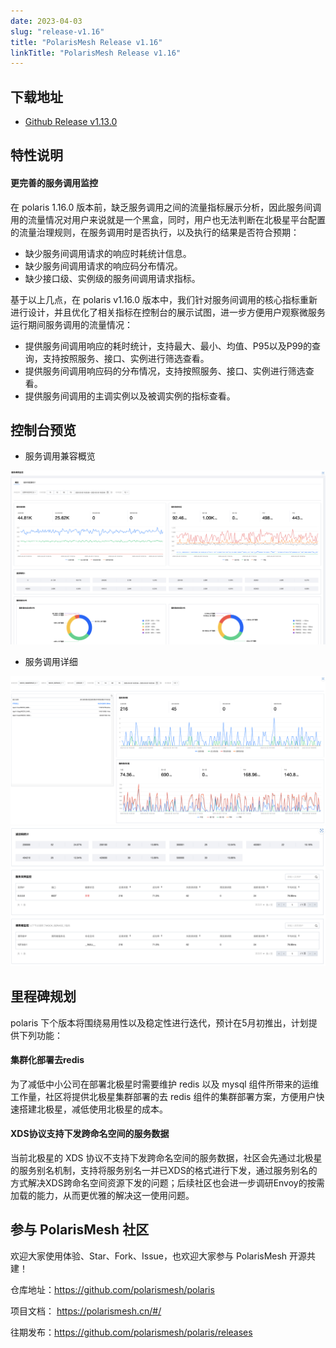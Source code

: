 ```yaml
---
date: 2023-04-03
slug: "release-v1.16"
title: "PolarisMesh Release v1.16"
linkTitle: "PolarisMesh Release v1.16"
---
```


## 下载地址

- [Github Release v1.13.0](https://github.com/polarismesh/polaris/releases/tag/v1.16.4)


## 特性说明

#### 更完善的服务调用监控

在 polaris 1.16.0 版本前，缺乏服务调用之间的流量指标展示分析，因此服务间调用的流量情况对用户来说就是一个黑盒，同时，用户也无法判断在北极星平台配置的流量治理规则，在服务调用时是否执行，以及执行的结果是否符合预期：

- 缺少服务间调用请求的响应时耗统计信息。
- 缺少服务间调用请求的响应码分布情况。
- 缺少接口级、实例级的服务间调用请求指标。

基于以上几点，在 polaris v1.16.0 版本中，我们针对服务间调用的核心指标重新进行设计，并且优化了相关指标在控制台的展示试图，进一步方便用户观察微服务运行期间服务调用的流量情况：

- 提供服务间调用响应的耗时统计，支持最大、最小、均值、P95以及P99的查询，支持按照服务、接口、实例进行筛选查看。
- 提供服务间调用响应码的分布情况，支持按照服务、接口、实例进行筛选查看。
- 提供服务间调用的主调实例以及被调实例的指标查看。

## 控制台预览

- 服务调用兼容概览

![](image_1.png)

- 服务调用详细

![](image_2.png)
![](image_3.png)

## 里程碑规划

polaris 下个版本将围绕易用性以及稳定性进行迭代，预计在5月初推出，计划提供下列功能：

#### 集群化部署去redis

为了减低中小公司在部署北极星时需要维护 redis 以及 mysql 组件所带来的运维工作量，社区将提供北极星集群部署的去 redis 组件的集群部署方案，方便用户快速搭建北极星，减低使用北极星的成本。

#### XDS协议支持下发跨命名空间的服务数据

当前北极星的 XDS 协议不支持下发跨命名空间的服务数据，社区会先通过北极星的服务别名机制，支持将服务别名一并已XDS的格式进行下发，通过服务别名的方式解决XDS跨命名空间资源下发的问题；后续社区也会进一步调研Envoy的按需加载的能力，从而更优雅的解决这一使用问题。


## 参与 PolarisMesh 社区

欢迎大家使用体验、Star、Fork、Issue，也欢迎大家参与 PolarisMesh 开源共建！

仓库地址：https://github.com/polarismesh/polaris

项目文档： https://polarismesh.cn/#/

往期发布：https://github.com/polarismesh/polaris/releases